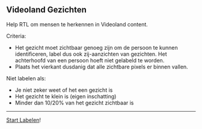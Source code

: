 ## Videoland Gezichten

Help RTL om mensen te herkennen in Videoland content.

Criteria:
- Het gezicht moet zichtbaar genoeg zijn om de persoon te kunnen identificeren, label dus ook zij-aanzichten van gezichten. Het achterhoofd van een persoon hoeft niet gelabeld te worden.
- Plaats het vierkant dusdanig dat alle zichtbare pixels er binnen vallen.

Niet labelen als:
- Je niet zeker weet of het een gezicht is
- Het gezicht te klein is (eigen inschatting)
- Minder dan 10/20% van het gezicht zichtbaar is

* * *

[Start Labelen](https://app.labelbox.com/go-label/ckls3djupk0ra0779c5r4t5op)!